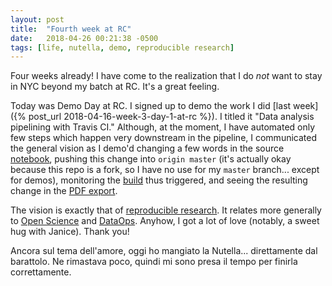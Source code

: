 ```yaml
---
layout: post
title:  "Fourth week at RC"
date:   2018-04-26 00:21:38 -0500
tags: [life, nutella, demo, reproducible research]
---
```

Four weeks already! I have come to the realization that I do *not* want to stay
in NYC beyond my batch at RC. It's a great feeling.

Today was Demo Day at RC. I signed up to demo the work I did
[last week]({% post_url 2018-04-16-week-3-day-1-at-rc %}). I titled it "Data
analysis pipelining with Travis CI." Although, at the moment, I have automated
only few steps which happen very downstream in the pipeline, I communicated the
general vision as I demo'd changing a few words in the source
[notebook](https://github.com/mkcor/case_studies_Py/blob/master/rosi_py/rosi_py.ipynb),
pushing this change into `origin master` (it's actually okay because this repo
is a fork, so I have no use for my `master` branch... except for demos),
monitoring the
[build](https://travis-ci.org/mkcor/case_studies_Py/builds) thus triggered, and
seeing the resulting change in the
[PDF export](https://mkcor.github.io/case_studies_Py/rosi_py/rosi_py.pdf).

The vision is exactly that of
[reproducible research](https://en.wikipedia.org/wiki/Reproducibility#Reproducible_research).
It relates more generally to
[Open Science](https://en.wikipedia.org/wiki/Open_science)
and [DataOps](https://en.wikipedia.org/wiki/DataOps). Anyhow, I got a lot of
love (notably, a sweet hug with Janice). Thank you!

Ancora sul tema dell'amore, oggi ho mangiato la Nutella... direttamente dal
barattolo. Ne rimastava poco, quindi mi sono presa il tempo per finirla
correttamente.
